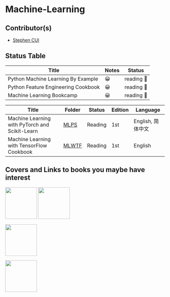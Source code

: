 # Machine-Learning

## Contributor(s)

- [Stephen CUI](https://github.com/JPL-JUNO)

## Status Table

| Title                               | Notes | Status    |
| ----------------------------------- | ----- | --------- |
| Python Machine Learning By Example  | 😀     | reading 📑 |
| Python Feature Engineering Cookbook | 😀     | reading 📑 |
| Machine Learning Bookcamp           | 😀     | reading 📑 |

| Title                                          | Folder                                                        | Status  | Edition | Language          |
| ---------------------------------------------- | ------------------------------------------------------------- | ------- | ------- | ----------------- |
| Machine Learning with PyTorch and Scikit-Learn | [MLPS](https://github.com/JPL-JUNO/Python-3/tree/main/MLWTF)  | Reading | 1st     | English, 简体中文 |
| Machine Learning with TensorFlow Cookbook      | [MLWTF](https://github.com/JPL-JUNO/Python-3/tree/main/MLWTF) | Reading | 1st     | English           |

## Covers and Links to books you maybe have interest

<a href="https://www.packtpub.com/product/python-machine-learning-by-example-third-edition/9781800209718"><img src="https://content.packt.com/B16326/cover_image_small.jpeg" width=100></a> <a href="https://www.oreilly.com/library/view/machine-learning-with/9781801819312/"><img src="https://learning.oreilly.com/library/cover/9781801819312/250w/" width=100></a>

<a href="https://www.oreilly.com/library/view/python-feature-engineering/9781804611302/"><img src="https://learning.oreilly.com/library/cover/9781804611302/250w/" width=100></a>

<a href="https://www.manning.com/books/machine-learning-with-r-the-tidyverse-and-mlr"><img src="https://images.manning.com/360/480/resize/book/1/344b6e1-4732-43d1-831b-78f75854e45e/Rhys-ML-HI.png" width=100></a>